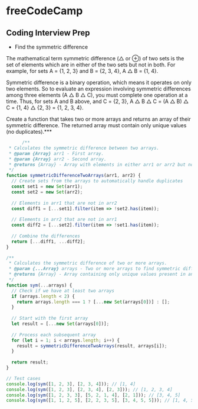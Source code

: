 # freeCodeCamp

## Coding Interview Prep
- Find the symmetric difference

The mathematical term symmetric difference (△ or ⊕) of two sets is the set of elements which are in either of the two sets but not in both. For example, for sets A = {1, 2, 3} and B = {2, 3, 4}, A △ B = {1, 4}.

Symmetric difference is a binary operation, which means it operates on only two elements. So to evaluate an expression involving symmetric differences among three elements (A △ B △ C), you must complete one operation at a time. Thus, for sets A and B above, and C = {2, 3}, A △ B △ C = (A △ B) △ C = {1, 4} △ {2, 3} = {1, 2, 3, 4}.

Create a function that takes two or more arrays and returns an array of their symmetric difference. The returned array must contain only unique values (no duplicates).***

```JavaScript
      /**
 * Calculates the symmetric difference between two arrays.
 * @param {Array} arr1 - First array.
 * @param {Array} arr2 - Second array.
 * @returns {Array} - Array with elements in either arr1 or arr2 but not both.
 */
function symmetricDifferenceTwoArrays(arr1, arr2) {
  // Create sets from the arrays to automatically handle duplicates
  const set1 = new Set(arr1);
  const set2 = new Set(arr2);
  
  // Elements in arr1 that are not in arr2
  const diff1 = [...set1].filter(item => !set2.has(item));
  
  // Elements in arr2 that are not in arr1
  const diff2 = [...set2].filter(item => !set1.has(item));
  
  // Combine the differences
  return [...diff1, ...diff2];
}

/**
 * Calculates the symmetric difference of two or more arrays.
 * @param {...Array} arrays - Two or more arrays to find symmetric difference.
 * @returns {Array} - Array containing only unique values present in an odd number of input arrays.
 */
function sym(...arrays) {
  // Check if we have at least two arrays
  if (arrays.length < 2) {
    return arrays.length === 1 ? [...new Set(arrays[0])] : [];
  }
  
  // Start with the first array
  let result = [...new Set(arrays[0])];
  
  // Process each subsequent array
  for (let i = 1; i < arrays.length; i++) {
    result = symmetricDifferenceTwoArrays(result, arrays[i]);
  }
  
  return result;
}

// Test cases
console.log(sym([1, 2, 3], [2, 3, 4])); // [1, 4]
console.log(sym([1, 2, 3], [2, 3, 4], [2, 3])); // [1, 2, 3, 4]
console.log(sym([1, 2, 3, 3], [5, 2, 1, 4], [2, 1])); // [3, 4, 5]
console.log(sym([1, 1, 2, 5], [2, 2, 3, 5], [3, 4, 5, 5])); // [1, 4, 5]
```
